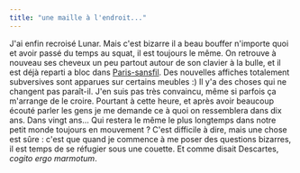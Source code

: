 ```yaml
---
title: "une maille à l'endroit..."
---
```


J'ai enfin recroisé Lunar. Mais c'est bizarre il a beau bouffer n'importe quoi
et avoir passé du temps au squat, il est toujours le même. On retrouve à
nouveau ses cheveux un peu partout autour de son clavier à la bulle, et il est
déjà reparti a bloc dans [Paris-sansfil](http://www.paris-sansfil.info). Des
nouvelles affiches totalement subversives sont apparues sur certains meubles
:) Il y'a des choses qui ne changent pas paraît-il. J'en suis pas très
convaincu, même si parfois ça m'arrange de le croire. Pourtant à cette heure,
et après avoir beaucoup écouté parler les gens je me demande ce à quoi on
ressemblera dans dix ans. Dans vingt ans... Qui restera le même le plus
longtemps dans notre petit monde toujours en mouvement ? C'est difficile à
dire, mais une chose est sûre : c'est que quand je commence à me poser des
questions bizarres, il est temps de se réfugier sous une couette. Et comme
disait Descartes, _cogito ergo marmotum_.

